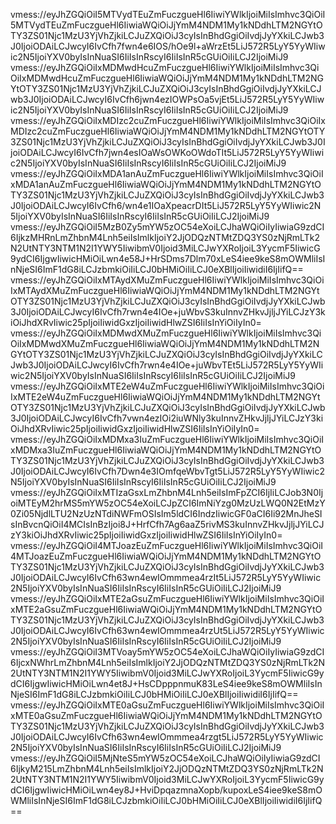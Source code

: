 vmess://eyJhZGQiOiI5MTVydTEuZmFuczgueHl6IiwiYWlkIjoiMiIsImhvc3QiOiI5MTVydTEuZmFuczgueHl6IiwiaWQiOiJjYmM4NDM1My1kNDdhLTM2NGYtOTY3ZS01Njc1MzU3YjVhZjkiLCJuZXQiOiJ3cyIsInBhdGgiOiIvdjJyYXkiLCJwb3J0IjoiODAiLCJwcyI6IvCfh7fwn4e6IOS/hOe9l+aWrzEt5LiJ572R5LyY5YyWIiwic2N5IjoiYXV0byIsInNuaSI6IiIsInRscyI6IiIsInR5cGUiOiIiLCJ2IjoiMiJ9
vmess://eyJhZGQiOiIxMDMwdHcuZmFuczgueHl6IiwiYWlkIjoiMiIsImhvc3QiOiIxMDMwdHcuZmFuczgueHl6IiwiaWQiOiJjYmM4NDM1My1kNDdhLTM2NGYtOTY3ZS01Njc1MzU3YjVhZjkiLCJuZXQiOiJ3cyIsInBhdGgiOiIvdjJyYXkiLCJwb3J0IjoiODAiLCJwcyI6IvCfh6jwn4ezIOWPsOa5vjEt5LiJ572R5LyY5YyWIiwic2N5IjoiYXV0byIsInNuaSI6IiIsInRscyI6IiIsInR5cGUiOiIiLCJ2IjoiMiJ9
vmess://eyJhZGQiOiIxMDIzc2cuZmFuczgueHl6IiwiYWlkIjoiMiIsImhvc3QiOiIxMDIzc2cuZmFuczgueHl6IiwiaWQiOiJjYmM4NDM1My1kNDdhLTM2NGYtOTY3ZS01Njc1MzU3YjVhZjkiLCJuZXQiOiJ3cyIsInBhdGgiOiIvdjJyYXkiLCJwb3J0IjoiODAiLCJwcyI6IvCfh7jwn4esIOaWsOWKoOWdoTIt5LiJ572R5LyY5YyWIiwic2N5IjoiYXV0byIsInNuaSI6IiIsInRscyI6IiIsInR5cGUiOiIiLCJ2IjoiMiJ9
vmess://eyJhZGQiOiIxMDA1anAuZmFuczgueHl6IiwiYWlkIjoiMiIsImhvc3QiOiIxMDA1anAuZmFuczgueHl6IiwiaWQiOiJjYmM4NDM1My1kNDdhLTM2NGYtOTY3ZS01Njc1MzU3YjVhZjkiLCJuZXQiOiJ3cyIsInBhdGgiOiIvdjJyYXkiLCJwb3J0IjoiODAiLCJwcyI6IvCfh6/wn4e1IOaXpeacrDIt5LiJ572R5LyY5YyWIiwic2N5IjoiYXV0byIsInNuaSI6IiIsInRscyI6IiIsInR5cGUiOiIiLCJ2IjoiMiJ9
vmess://eyJhZGQiOiI5MzB0Zy5mYW5zOC54eXoiLCJhaWQiOiIyIiwiaG9zdCI6IjkzMHRnLmZhbnM4Lnh5eiIsImlkIjoiY2JjODQzNTMtZDQ3YS0zNjRmLTk2N2UtNTY3NTM1N2I1YWY5IiwibmV0Ijoid3MiLCJwYXRoIjoiL3YycmF5IiwicG9ydCI6IjgwIiwicHMiOiLwn4e58J+HrSDms7Dlm70xLeS4iee9keS8mOWMliIsInNjeSI6ImF1dG8iLCJzbmkiOiIiLCJ0bHMiOiIiLCJ0eXBlIjoiIiwidiI6IjIifQ==
vmess://eyJhZGQiOiIxMTAydXMuZmFuczgueHl6IiwiYWlkIjoiMiIsImhvc3QiOiIxMTAydXMuZmFuczgueHl6IiwiaWQiOiJjYmM4NDM1My1kNDdhLTM2NGYtOTY3ZS01Njc1MzU3YjVhZjkiLCJuZXQiOiJ3cyIsInBhdGgiOiIvdjJyYXkiLCJwb3J0IjoiODAiLCJwcyI6IvCfh7rwn4e4IOe+juWbvS3kuInnvZHkvJjljJYiLCJzY3kiOiJhdXRvIiwic25pIjoiIiwidGxzIjoiIiwidHlwZSI6IiIsInYiOiIyIn0=
vmess://eyJhZGQiOiIxMDMwdXMuZmFuczgueHl6IiwiYWlkIjoiMiIsImhvc3QiOiIxMDMwdXMuZmFuczgueHl6IiwiaWQiOiJjYmM4NDM1My1kNDdhLTM2NGYtOTY3ZS01Njc1MzU3YjVhZjkiLCJuZXQiOiJ3cyIsInBhdGgiOiIvdjJyYXkiLCJwb3J0IjoiODAiLCJwcyI6IvCfh7rwn4e4IOe+juWbvTEt5LiJ572R5LyY5YyWIiwic2N5IjoiYXV0byIsInNuaSI6IiIsInRscyI6IiIsInR5cGUiOiIiLCJ2IjoiMiJ9
vmess://eyJhZGQiOiIxMTE2eW4uZmFuczgueHl6IiwiYWlkIjoiMiIsImhvc3QiOiIxMTE2eW4uZmFuczgueHl6IiwiaWQiOiJjYmM4NDM1My1kNDdhLTM2NGYtOTY3ZS01Njc1MzU3YjVhZjkiLCJuZXQiOiJ3cyIsInBhdGgiOiIvdjJyYXkiLCJwb3J0IjoiODAiLCJwcyI6IvCfh7vwn4ezIOi2iuWNly3kuInnvZHkvJjljJYiLCJzY3kiOiJhdXRvIiwic25pIjoiIiwidGxzIjoiIiwidHlwZSI6IiIsInYiOiIyIn0=
vmess://eyJhZGQiOiIxMDMxa3IuZmFuczgueHl6IiwiYWlkIjoiMiIsImhvc3QiOiIxMDMxa3IuZmFuczgueHl6IiwiaWQiOiJjYmM4NDM1My1kNDdhLTM2NGYtOTY3ZS01Njc1MzU3YjVhZjkiLCJuZXQiOiJ3cyIsInBhdGgiOiIvdjJyYXkiLCJwb3J0IjoiODAiLCJwcyI6IvCfh7Dwn4e3IOmfqeWbvTgt5LiJ572R5LyY5YyWIiwic2N5IjoiYXV0byIsInNuaSI6IiIsInRscyI6IiIsInR5cGUiOiIiLCJ2IjoiMiJ9
vmess://eyJhZGQiOiIxMTIzaGsxLmZhbnM4Lnh5eiIsImFpZCI6IjIiLCJob3N0IjoiMTEyM2hrMS5mYW5zOC54eXoiLCJpZCI6ImNiYzg0MzUzLWQ0N2EtMzY0Zi05NjdlLTU2NzUzNTdiNWFmOSIsIm5ldCI6IndzIiwicGF0aCI6Ii92MnJheSIsInBvcnQiOiI4MCIsInBzIjoi8J+HrfCfh7Ag6aaZ5rivMS3kuInnvZHkvJjljJYiLCJzY3kiOiJhdXRvIiwic25pIjoiIiwidGxzIjoiIiwidHlwZSI6IiIsInYiOiIyIn0=
vmess://eyJhZGQiOiI4MTJoazEuZmFuczgueHl6IiwiYWlkIjoiMiIsImhvc3QiOiI4MTJoazEuZmFuczgueHl6IiwiaWQiOiJjYmM4NDM1My1kNDdhLTM2NGYtOTY3ZS01Njc1MzU3YjVhZjkiLCJuZXQiOiJ3cyIsInBhdGgiOiIvdjJyYXkiLCJwb3J0IjoiODAiLCJwcyI6IvCfh63wn4ewIOmmmea4rzIt5LiJ572R5LyY5YyWIiwic2N5IjoiYXV0byIsInNuaSI6IiIsInRscyI6IiIsInR5cGUiOiIiLCJ2IjoiMiJ9
vmess://eyJhZGQiOiIxMTE2aGsuZmFuczgueHl6IiwiYWlkIjoiMiIsImhvc3QiOiIxMTE2aGsuZmFuczgueHl6IiwiaWQiOiJjYmM4NDM1My1kNDdhLTM2NGYtOTY3ZS01Njc1MzU3YjVhZjkiLCJuZXQiOiJ3cyIsInBhdGgiOiIvdjJyYXkiLCJwb3J0IjoiODAiLCJwcyI6IvCfh63wn4ewIOmmmea4rzUt5LiJ572R5LyY5YyWIiwic2N5IjoiYXV0byIsInNuaSI6IiIsInRscyI6IiIsInR5cGUiOiIiLCJ2IjoiMiJ9
vmess://eyJhZGQiOiI3MTVoay5mYW5zOC54eXoiLCJhaWQiOiIyIiwiaG9zdCI6IjcxNWhrLmZhbnM4Lnh5eiIsImlkIjoiY2JjODQzNTMtZDQ3YS0zNjRmLTk2N2UtNTY3NTM1N2I1YWY5IiwibmV0Ijoid3MiLCJwYXRoIjoiL3YycmF5IiwicG9ydCI6IjgwIiwicHMiOiLwn4et8J+HsCDpppnmuK83LeS4iee9keS8mOWMliIsInNjeSI6ImF1dG8iLCJzbmkiOiIiLCJ0bHMiOiIiLCJ0eXBlIjoiIiwidiI6IjIifQ==
vmess://eyJhZGQiOiIxMTE0aGsuZmFuczgueHl6IiwiYWlkIjoiMiIsImhvc3QiOiIxMTE0aGsuZmFuczgueHl6IiwiaWQiOiJjYmM4NDM1My1kNDdhLTM2NGYtOTY3ZS01Njc1MzU3YjVhZjkiLCJuZXQiOiJ3cyIsInBhdGgiOiIvdjJyYXkiLCJwb3J0IjoiODAiLCJwcyI6IvCfh63wn4ewIOmmmea4rzgt5LiJ572R5LyY5YyWIiwic2N5IjoiYXV0byIsInNuaSI6IiIsInRscyI6IiIsInR5cGUiOiIiLCJ2IjoiMiJ9
vmess://eyJhZGQiOiI5MjNteS5mYW5zOC54eXoiLCJhaWQiOiIyIiwiaG9zdCI6IjkyM215LmZhbnM4Lnh5eiIsImlkIjoiY2JjODQzNTMtZDQ3YS0zNjRmLTk2N2UtNTY3NTM1N2I1YWY5IiwibmV0Ijoid3MiLCJwYXRoIjoiL3YycmF5IiwicG9ydCI6IjgwIiwicHMiOiLwn4ey8J+HviDpqazmnaXopb/kupoxLeS4iee9keS8mOWMliIsInNjeSI6ImF1dG8iLCJzbmkiOiIiLCJ0bHMiOiIiLCJ0eXBlIjoiIiwidiI6IjIifQ==
